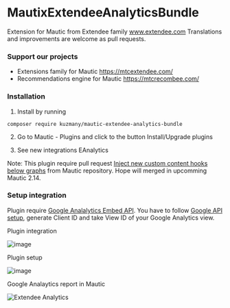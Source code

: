 # MautixExtendeeAnalyticsBundle

Extension for Mautic from Extendee family www.extendee.com Translations and improvements are welcome as pull requests.

### Support our projects

- Extensions family for Mautic https://mtcextendee.com/
- Recommendations engine for Mautic https://mtcrecombee.com/

### Installation

1. Install by running 

`composer require kuzmany/mautic-extendee-analytics-bundle`

2. Go to Mautic - Plugins and click to the button Install/Upgrade plugins

3. See new integrations EAnalytics

Note: This plugin require pull request [Inject new custom content hooks below graphs](https://github.com/mautic/mautic/pull/6016) from Mautic repository. Hope will merged in upcomming Mautic 2.14.

### Setup integration

Plugin require  [Google Analalytics Embed API](https://developers.google.com/analytics/devguides/reporting/embed/v1/). You have to follow [Google API setup](https://developers.google.com/api-client-library/javascript/start/start-js#Setup), generate Client ID and take View ID of your Google Analytics view.

Plugin integration

![image](https://user-images.githubusercontent.com/462477/40825598-57d75716-6578-11e8-9707-4e47fe3876f4.png)

Plugin setup

![image](https://user-images.githubusercontent.com/462477/40825555-2de38308-6578-11e8-8ba6-9de8c824aeab.png)

Google Analaytics report in Mautic

![Extendee Analytics](https://user-images.githubusercontent.com/462477/39583389-4aeb5190-4ef0-11e8-883f-258b75ba4c08.PNG)
